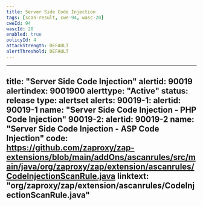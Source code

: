```yaml
---
title: Server Side Code Injection
tags: [scan-result, cwe-94, wasc-20]
cweId: 94
wascId: 20
enabled: true
policyId: 4
attackStrength: DEFAULT
alertThreshold: DEFAULT
---
```


---
title: "Server Side Code Injection"
alertid: 90019
alertindex: 9001900
alerttype: "Active"
status: release
type: alertset
alerts:
   90019-1:
      alertid: 90019-1
      name: "Server Side Code Injection - PHP Code Injection"
   90019-2:
      alertid: 90019-2
      name: "Server Side Code Injection - ASP Code Injection"
code: https://github.com/zaproxy/zap-extensions/blob/main/addOns/ascanrules/src/main/java/org/zaproxy/zap/extension/ascanrules/CodeInjectionScanRule.java
linktext: "org/zaproxy/zap/extension/ascanrules/CodeInjectionScanRule.java"
---
